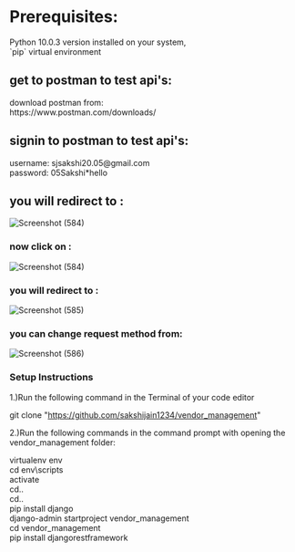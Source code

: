 <h1>Prerequisites:</h1>
<p>Python 10.0.3 version installed on your system, <br>
`pip` virtual environment</p>

<h2>get to postman to test api's: </h2>

<p>download postman from:<br>
https://www.postman.com/downloads/</p>

<h2>signin to postman to test api's: </h2>
 <p>
username: sjsakshi20.05@gmail.com<br>
password: 05Sakshi*hello</p>

<h2>you will redirect to :</h2>

![Screenshot (584)](https://github.com/sakshijain1234/vendor_management/assets/82942988/770a1c31-e6fd-4051-b9c4-dfd10f95ae3d)

<h3>now click on :</h3>

![Screenshot (584)](https://github.com/sakshijain1234/vendor_management/assets/82942988/4f92fc73-33ae-4147-a754-413cdb5f6601)

<h3>you will redirect to :</h3>

![Screenshot (585)](https://github.com/sakshijain1234/vendor_management/assets/82942988/18e3b6f1-cf47-4c41-b6e3-747a4b84429d)

<h3>you can change request method from:</h3>

![Screenshot (586)](https://github.com/sakshijain1234/vendor_management/assets/82942988/7f59c849-084b-42a4-ac01-d23086c93000)

<h3>Setup Instructions</h3>

<p>1.)Run the following command in the Terminal of your code editor

git clone "https://github.com/sakshijain1234/vendor_management"

2.)Run the following commands in the command prompt with opening the vendor_management folder:

virtualenv env<br>
cd env\scripts<br>
activate<br>
cd..<br>
cd..<br>
pip install django<br>
django-admin startproject vendor_management<br>
cd vendor_management<br>
pip install djangorestframework</p>
